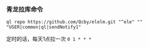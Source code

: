 ### 青龙拉库命令

```shell
ql repo https://github.com/Qcby/elelm.git "^ele" "" "USER|common|ql|sendNotify1"
```

定时的话，每天1点拉一次 `0 1 * * *`
